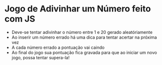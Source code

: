 # Jogo de Adivinhar um Número feito com JS

- Deve-se tentar adivinhar o número entre 1 e 20 gerado aleatóriamente
- Ao inserir um número errado há uma dica para tentar acertar na próxima vez
- A cada número errado a pontuação vai caindo
- Ao final do jogo sua pontuação fica gravada para que ao iniciar um novo jogo, possa tentar supera-la!
